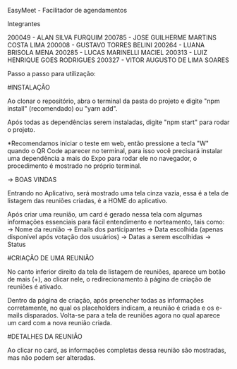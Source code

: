 EasyMeet - Facilitador de agendamentos

Integrantes

200049 - ALAN SILVA FURQUIM
200785 - JOSE GUILHERME MARTINS COSTA LIMA
200008 - GUSTAVO TORRES BELINI
200264 - LUANA BRISOLA MENA
200285 - LUCAS MARINELLI MACIEL
200313 - LUIZ HENRIQUE GOES RODRIGUES
200327 - VITOR AUGUSTO DE LIMA SOARES

Passo a passo para utilização:

#INSTALAÇÃO

Ao clonar o repositório, abra o terminal da pasta do projeto e digite "npm install" (recomendado) ou "yarn add".

Após todas as dependências serem instaladas, digite "npm start" para rodar o projeto.

*Recomendamos iniciar o teste em web, então pressione a tecla "W" quando o QR Code aparecer no terminal, para isso você precisará instalar uma dependência a mais do Expo para rodar ele no navegador, o procedimento é mostrado no próprio   terminal.
  
→ BOAS VINDAS 
  
Entrando no Aplicativo, será mostrado uma tela cinza vazia, essa é a tela de listagem das reuniões criadas, é a HOME do aplicativo.

Após criar uma reunião, um card é gerado nessa tela com algumas informações essenciais para fácil entendimento e norteamento, tais como:
     → Nome da reunião
     → Emails dos participantes
     → Data escolhida (apenas disponível após votação dos usuários)
     → Datas a serem escolhidas
     → Status

#CRIAÇÃO DE UMA REUNIÃO

No canto inferior direito da tela de listagem de reuniões, aparece um botão de mais (+), ao clicar nele, o redirecionamento à página de criação de reuniões é ativado.

Dentro da página de criação, após preencher todas as informações corretamente, no qual os placeholders indicam, a reunião é criada e os e-mails disparados. Volta-se para a tela de reuniões agora no qual aparece um card com a nova reunião criada.

#DETALHES DA REUNIÃO

Ao clicar no card, as informações completas dessa reunião são mostradas, mas não podem ser alteradas.
  
  
